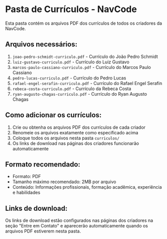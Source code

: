 # Pasta de Currículos - NavCode

Esta pasta contém os arquivos PDF dos currículos de todos os criadores da NavCode.

## Arquivos necessários:

1. `joao-pedro-schmidt-curriculo.pdf` - Currículo do João Pedro Schmidt
2. `luiz-gustavo-curriculo.pdf` - Currículo do Luiz Gustavo
3. `marcos-paulo-cassiano-curriculo.pdf` - Currículo do Marcos Paulo Cassiano
4. `pedro-lucas-curriculo.pdf` - Currículo do Pedro Lucas
5. `rafael-engel-serafin-curriculo.pdf` - Currículo do Rafael Engel Serafin
6. `rebeca-costa-curriculo.pdf` - Currículo da Rebeca Costa
7. `ryan-augusto-chagas-curriculo.pdf` - Currículo do Ryan Augusto Chagas

## Como adicionar os currículos:

1. Crie ou obtenha os arquivos PDF dos currículos de cada criador
2. Renomeie os arquivos exatamente como especificado acima
3. Coloque todos os arquivos nesta pasta `curriculos/`
4. Os links de download nas páginas dos criadores funcionarão automaticamente

## Formato recomendado:

- Formato: PDF
- Tamanho máximo recomendado: 2MB por arquivo
- Conteúdo: Informações profissionais, formação acadêmica, experiência e habilidades

## Links de download:

Os links de download estão configurados nas páginas dos criadores na seção "Entre em Contato" e aparecerão automaticamente quando os arquivos PDF estiverem nesta pasta.

